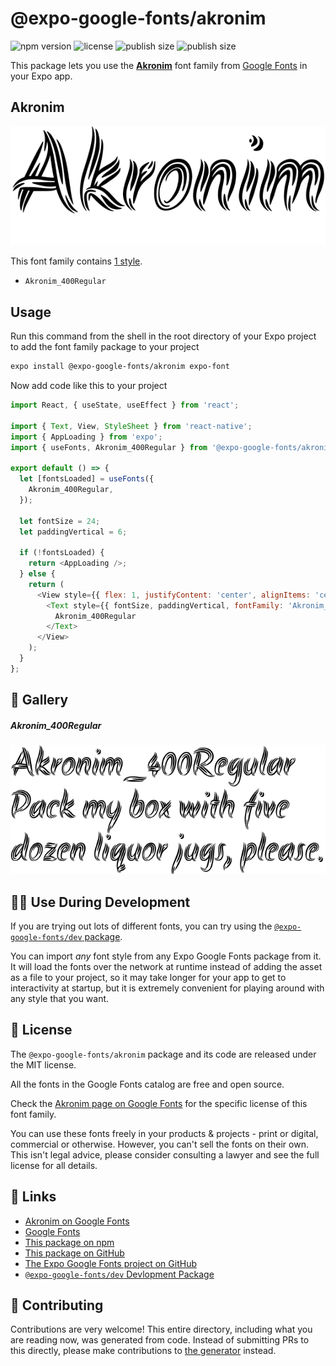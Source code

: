 # @expo-google-fonts/akronim

![npm version](https://flat.badgen.net/npm/v/@expo-google-fonts/akronim)
![license](https://flat.badgen.net/github/license/expo/google-fonts)
![publish size](https://flat.badgen.net/packagephobia/install/@expo-google-fonts/akronim)
![publish size](https://flat.badgen.net/packagephobia/publish/@expo-google-fonts/akronim)

This package lets you use the [**Akronim**](https://fonts.google.com/specimen/Akronim) font family from [Google Fonts](https://fonts.google.com/) in your Expo app.

## Akronim

![Akronim](./font-family.png)

This font family contains [1 style](#-gallery).

- `Akronim_400Regular`

## Usage

Run this command from the shell in the root directory of your Expo project to add the font family package to your project
```sh
expo install @expo-google-fonts/akronim expo-font
```

Now add code like this to your project
```js
import React, { useState, useEffect } from 'react';

import { Text, View, StyleSheet } from 'react-native';
import { AppLoading } from 'expo';
import { useFonts, Akronim_400Regular } from '@expo-google-fonts/akronim';

export default () => {
  let [fontsLoaded] = useFonts({
    Akronim_400Regular,
  });

  let fontSize = 24;
  let paddingVertical = 6;

  if (!fontsLoaded) {
    return <AppLoading />;
  } else {
    return (
      <View style={{ flex: 1, justifyContent: 'center', alignItems: 'center' }}>
        <Text style={{ fontSize, paddingVertical, fontFamily: 'Akronim_400Regular' }}>
          Akronim_400Regular
        </Text>
      </View>
    );
  }
};

```

## 🔡 Gallery

##### Akronim_400Regular
![Akronim_400Regular](./Akronim_400Regular.ttf.png)


## 👩‍💻 Use During Development

If you are trying out lots of different fonts, you can try using the [`@expo-google-fonts/dev` package](https://github.com/expo/google-fonts/tree/master/font-packages/dev#readme).

You can import *any* font style from any Expo Google Fonts package from it. It will load the fonts
over the network at runtime instead of adding the asset as a file to your project, so it may take longer
for your app to get to interactivity at startup, but it is extremely convenient
for playing around with any style that you want.

## 📖 License

The `@expo-google-fonts/akronim` package and its code are released under the MIT license.

All the fonts in the Google Fonts catalog are free and open source.

Check the [Akronim page on Google Fonts](https://fonts.google.com/specimen/Akronim) for the specific license of this font family.

You can use these fonts freely in your products & projects - print or digital, commercial or otherwise. However, you can't sell the fonts on their own. This isn't legal advice, please consider consulting a lawyer and see the full license for all details.

## 🔗 Links

- [Akronim on Google Fonts](https://fonts.google.com/specimen/Akronim)
- [Google Fonts](https://fonts.google.com/)
- [This package on npm](https://www.npmjs.com/package/@expo-google-fonts/akronim)
- [This package on GitHub](https://github.com/expo/google-fonts/tree/master/font-packages/akronim)
- [The Expo Google Fonts project on GitHub](https://github.com/expo/google-fonts)
- [`@expo-google-fonts/dev` Devlopment Package](https://github.com/expo/google-fonts/tree/master/font-packages/dev)

## 🤝 Contributing

Contributions are very welcome! This entire directory, including what you are reading now, was generated from code. Instead of submitting PRs to this directly, please make contributions to [the generator](https://github.com/expo/google-fonts/tree/master/packages/generator) instead.

